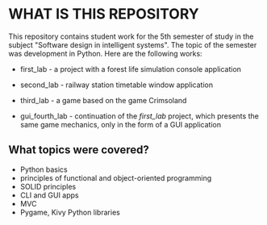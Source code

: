 WHAT IS THIS REPOSITORY
===================================================

This repository contains student work for the 5th semester of study in the subject "Software design in intelligent systems". 
The topic of the semester was development in Python. Here are the following works:

+ first_lab - a project with a forest life simulation console application

+ second_lab - railway station timetable window application

+ third_lab - a game based on the game Crimsoland

+ gui_fourth_lab - continuation of the _first_lab_ project, which presents the same game mechanics, only in the form of a GUI application

What topics were covered?
--------------------------
+ Python basics
+ principles of functional and object-oriented programming
+ SOLID principles
+ CLI and GUI apps
+ MVC
+ Pygame, Kivy Python libraries
